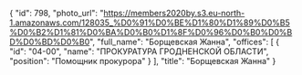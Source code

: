 {
    "id": 798,
    "photo_url": "https://members2020by.s3.eu-north-1.amazonaws.com/128035_%D0%91%D0%BE%D1%80%D1%89%D0%B5%D0%B2%D1%81%D0%BA%D0%B0%D1%8F%D0%96%D0%B0%D0%BD%D0%BD%D0%B0",
    "full_name": "Борщевская Жанна",
    "offices": [
        {
            "id": "04-00",
            "name": "ПРОКУРАТУРА ГРОДНЕНСКОЙ ОБЛАСТИ",
            "position": "Помощник прокурора"
        }
    ],
    "title": "Борщевская Жанна"
}
